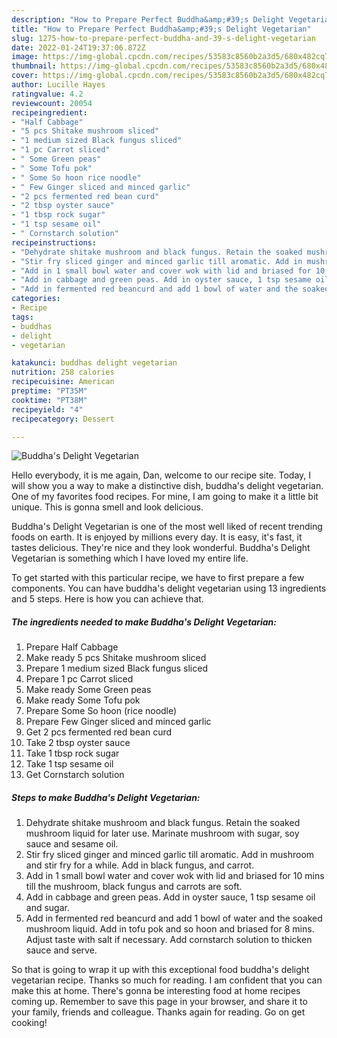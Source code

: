 ```yaml
---
description: "How to Prepare Perfect Buddha&amp;#39;s Delight Vegetarian"
title: "How to Prepare Perfect Buddha&amp;#39;s Delight Vegetarian"
slug: 1275-how-to-prepare-perfect-buddha-and-39-s-delight-vegetarian
date: 2022-01-24T19:37:06.872Z
image: https://img-global.cpcdn.com/recipes/53583c8560b2a3d5/680x482cq70/buddhas-delight-vegetarian-recipe-main-photo.jpg
thumbnail: https://img-global.cpcdn.com/recipes/53583c8560b2a3d5/680x482cq70/buddhas-delight-vegetarian-recipe-main-photo.jpg
cover: https://img-global.cpcdn.com/recipes/53583c8560b2a3d5/680x482cq70/buddhas-delight-vegetarian-recipe-main-photo.jpg
author: Lucille Hayes
ratingvalue: 4.2
reviewcount: 20054
recipeingredient:
- "Half Cabbage"
- "5 pcs Shitake mushroom sliced"
- "1 medium sized Black fungus sliced"
- "1 pc Carrot sliced"
- " Some Green peas"
- " Some Tofu pok"
- " Some So hoon rice noodle"
- " Few Ginger sliced and minced garlic"
- "2 pcs fermented red bean curd"
- "2 tbsp oyster sauce"
- "1 tbsp rock sugar"
- "1 tsp sesame oil"
- " Cornstarch solution"
recipeinstructions:
- "Dehydrate shitake mushroom and black fungus. Retain the soaked mushroom liquid for later use. Marinate mushroom with sugar, soy sauce and sesame oil."
- "Stir fry sliced ginger and minced garlic till aromatic. Add in mushroom and stir fry for a while. Add in black fungus, and carrot."
- "Add in 1 small bowl water and cover wok with lid and briased for 10 mins till the mushroom, black fungus and carrots are soft."
- "Add in cabbage and green peas. Add in oyster sauce, 1 tsp sesame oil and sugar."
- "Add in fermented red beancurd and add 1 bowl of water and the soaked mushroom liquid. Add in tofu pok and so hoon and briased for 8 mins. Adjust taste with salt if necessary. Add cornstarch solution to thicken sauce and serve."
categories:
- Recipe
tags:
- buddhas
- delight
- vegetarian

katakunci: buddhas delight vegetarian 
nutrition: 258 calories
recipecuisine: American
preptime: "PT35M"
cooktime: "PT38M"
recipeyield: "4"
recipecategory: Dessert

---
```



![Buddha&#39;s Delight Vegetarian](https://img-global.cpcdn.com/recipes/53583c8560b2a3d5/680x482cq70/buddhas-delight-vegetarian-recipe-main-photo.jpg)

Hello everybody, it is me again, Dan, welcome to our recipe site. Today, I will show you a way to make a distinctive dish, buddha&#39;s delight vegetarian. One of my favorites food recipes. For mine, I am going to make it a little bit unique. This is gonna smell and look delicious.



Buddha&#39;s Delight Vegetarian is one of the most well liked of recent trending foods on earth. It is enjoyed by millions every day. It is easy, it's fast, it tastes delicious. They're nice and they look wonderful. Buddha&#39;s Delight Vegetarian is something which I have loved my entire life.


To get started with this particular recipe, we have to first prepare a few components. You can have buddha&#39;s delight vegetarian using 13 ingredients and 5 steps. Here is how you can achieve that.

<!--inarticleads1-->

##### The ingredients needed to make Buddha&#39;s Delight Vegetarian:

1. Prepare Half Cabbage
1. Make ready 5 pcs Shitake mushroom sliced
1. Prepare 1 medium sized Black fungus sliced
1. Prepare 1 pc Carrot sliced
1. Make ready  Some Green peas
1. Make ready  Some Tofu pok
1. Prepare  Some So hoon (rice noodle)
1. Prepare  Few Ginger sliced and minced garlic
1. Get 2 pcs fermented red bean curd
1. Take 2 tbsp oyster sauce
1. Take 1 tbsp rock sugar
1. Take 1 tsp sesame oil
1. Get  Cornstarch solution




<!--inarticleads2-->

##### Steps to make Buddha&#39;s Delight Vegetarian:

1. Dehydrate shitake mushroom and black fungus. Retain the soaked mushroom liquid for later use. Marinate mushroom with sugar, soy sauce and sesame oil.
1. Stir fry sliced ginger and minced garlic till aromatic. Add in mushroom and stir fry for a while. Add in black fungus, and carrot.
1. Add in 1 small bowl water and cover wok with lid and briased for 10 mins till the mushroom, black fungus and carrots are soft.
1. Add in cabbage and green peas. Add in oyster sauce, 1 tsp sesame oil and sugar.
1. Add in fermented red beancurd and add 1 bowl of water and the soaked mushroom liquid. Add in tofu pok and so hoon and briased for 8 mins. Adjust taste with salt if necessary. Add cornstarch solution to thicken sauce and serve.




So that is going to wrap it up with this exceptional food buddha&#39;s delight vegetarian recipe. Thanks so much for reading. I am confident that you can make this at home. There's gonna be interesting food at home recipes coming up. Remember to save this page in your browser, and share it to your family, friends and colleague. Thanks again for reading. Go on get cooking!
